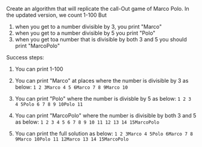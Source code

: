 Create an algorithm that will replicate the call-Out game of Marco Polo.
In the updated version, we count 1-100
But
1. when you get to a number divisible by 3, you print "Marco"
2. when you get to a number divisible by 5 you print "Polo"
3. when you get toa  number that is divisible by both 3 and 5 you should print "MarcoPolo"

Success steps:
1. You can print 1-100
2. You can print "Marco" at places where the number is divisible by 3 as below:
    `1
     2
     3Marco
     4
     5
     6Marco
     7
     8
     9Marco
     10`
3. You can print "Polo" where the number is divisble by 5 as below:
    `1
     2
     3
     4
     5Polo
     6
     7
     8
     9
     10Polo
     11`
4. You can print "MarcoPolo" where the number is divisible by both 3 and 5 as below:
    `1
     2
     3
     4
     5
     6
     7
     8
     9
     10
     11
     12
     13
     14
     15MarcoPolo`

5. You can print the full solution as below:
    `1
     2
     3Marco
     4
     5Polo
     6Marco
     7
     8
     9Marco
     10Polo
     11
     12Marco
     13
     14
     15MarcoPolo`